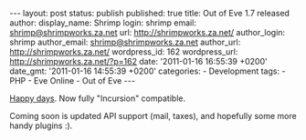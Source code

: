 --- layout: post status: publish published: true title: Out of Eve 1.7
released author: display\_name: Shrimp login: shrimp email:
shrimp@shrimpworks.za.net url: http://shrimpworks.za.net/ author\_login:
shrimp author\_email: shrimp@shrimpworks.za.net author\_url:
http://shrimpworks.za.net/ wordpress\_id: 162 wordpress\_url:
http://shrimpworks.za.net/?p=162 date: '2011-01-16 16:55:39 +0200'
date\_gmt: '2011-01-16 14:55:39 +0200' categories: - Development tags: -
PHP - Eve Online - Out of Eve ---

[Happy
days](http://www.eveonline.com/ingameboard.asp?a=topic&threadID=1448716).
Now fully "Incursion" compatible.

Coming soon is updated API support (mail, taxes), and hopefully some
more handy plugins :).
